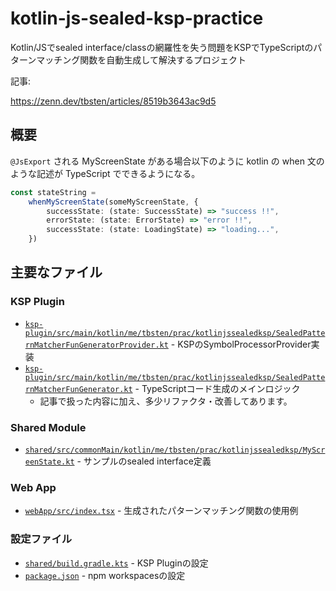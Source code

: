 # kotlin-js-sealed-ksp-practice

Kotlin/JSでsealed interface/classの網羅性を失う問題をKSPでTypeScriptのパターンマッチング関数を自動生成して解決するプロジェクト

記事:

https://zenn.dev/tbsten/articles/8519b3643ac9d5

## 概要

`@JsExport` される MyScreenState がある場合以下のように kotlin の when 文のような記述が TypeScript でできるようになる。

```ts
const stateString =
    whenMyScreenState(someMyScreenState, {
        successState: (state: SuccessState) => "success !!",
        errorState: (state: ErrorState) => "error !!",
        successState: (state: LoadingState) => "loading...",
    })
```

## 主要なファイル

### KSP Plugin

- [
  `ksp-plugin/src/main/kotlin/me/tbsten/prac/kotlinjssealedksp/SealedPatternMatcherFunGeneratorProvider.kt`](./ksp-plugin/src/main/kotlin/me/tbsten/prac/kotlinjssealedksp/SealedPatternMatcherFunGeneratorProvider.kt) -
  KSPのSymbolProcessorProvider実装
- [
  `ksp-plugin/src/main/kotlin/me/tbsten/prac/kotlinjssealedksp/SealedPatternMatcherFunGenerator.kt`](./ksp-plugin/src/main/kotlin/me/tbsten/prac/kotlinjssealedksp/SealedPatternMatcherFunGenerator.kt) -
  TypeScriptコード生成のメインロジック
    - 記事で扱った内容に加え、多少リファクタ・改善してあります。

### Shared Module

- [
  `shared/src/commonMain/kotlin/me/tbsten/prac/kotlinjssealedksp/MyScreenState.kt`](./shared/src/commonMain/kotlin/me/tbsten/prac/kotlinjssealedksp/MyScreenState.kt) -
  サンプルのsealed interface定義

### Web App

- [`webApp/src/index.tsx`](./webApp/src/index.tsx) - 生成されたパターンマッチング関数の使用例

### 設定ファイル

- [`shared/build.gradle.kts`](./shared/build.gradle.kts) - KSP Pluginの設定
- [`package.json`](./package.json) - npm workspacesの設定
